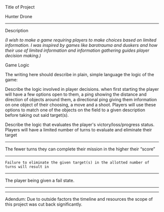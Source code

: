 Title of Project

Hunter Drone
_________________


Description

_(I wish to make a game requiring players to make choices based on limited information. I was inspired by games like barotrauma and duskers and how their use of limited information and information gathering guides player decision making.)_


Game Logic

The writing here should describe in plain, simple language the logic of the game:


Describe the logic involved in player decisions.
when first starting the player will have a few options open to them, a ping showing the distance and direction of objects around them, a directional ping giving them information on one object of their choosing, a move and a shoot.
Players will use these options to match one of the objects on the field to a given description before taking out said target(s).

Describe the logic that evaluates the player's victory/loss/progress status.
Players will have a limited number of turns to evaluate and eliminate their target
______________________________________________________________
The fewer turns they can complete their mission in the higher their “score”
______________________________________________________________
	Failure to eliminate the given target(s) in the allotted number of turns will result in 
______________________________________________________________
The player being given a fail state.
______________________________________________________________

______________________________________________________________

Adendum: Due to outside factors the timeline and resources the scope of this project was cut back significantly.